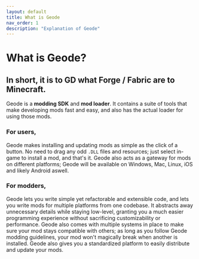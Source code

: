 ```yaml
---
layout: default
title: What is Geode
nav_order: 1
description: "Explanation of Geode"
---
```


# What is Geode?

## In short, it is to GD what Forge / Fabric are to Minecraft.

Geode is a **modding SDK** and **mod loader**. It contains a suite of tools that make developing mods fast and easy, and also has the actual loader for using those mods.

### For users,

Geode makes installing and updating mods as simple as the click of a button. No need to drag any odd `.DLL` files and resources; just select in-game to install a mod, and that's it. Geode also acts as a gateway for mods on different platforms; Geode will be available on Windows, Mac, Linux, iOS and likely Android aswell.

### For modders,

Geode lets you write simple yet refactorable and extensible code, and lets you write mods for multiple platforms from one codebase. It abstracts away unnecessary details while staying low-level, granting you a much easier programming experience without sacrificing customizability or performance. Geode also comes with multiple systems in place to make sure your mod stays compatible with others; as long as you follow Geode modding guidelines, your mod won't magically break when another is installed. Geode also gives you a standardized platform to easily distribute and update your mods.
